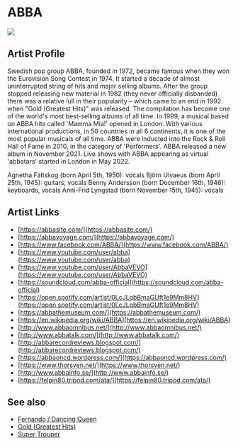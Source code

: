 # ABBA

![](../../asssets/artists/ABBA.png)

## Artist Profile

Swedish pop group ABBA, founded in 1972, became famous when they won the Eurovision Song Contest in 1974. It started a decade of almost uninterrupted string of hits and major selling albums.
After the group stopped releasing new material in 1982 (they never officially disbanded) there was a relative lull in their popularity – which came to an end in 1992 when "Gold (Greatest Hits)" was released. The compilation has become one of the world's most best-selling albums of all time.
In 1999, a musical based on ABBA hits called 'Mamma Mia!' opened in London. With various international productions, in 50 countries in all 6 continents, it is one of the most popular musicals of all time.
ABBA were inducted into the Rock & Roll Hall of Fame in 2010, in the category of 'Performers'.
ABBA released a new album in November 2021. Live shows with ABBA appearing as virtual 'abbatars' started in London in May 2022.

Agnetha Fältskog (born April 5th, 1950): vocals
Björn Ulvaeus (born April 25th, 1945): guitars, vocals
Benny Andersson (born December 16th, 1946): keyboards, vocals
Anni-Frid Lyngstad (born November 15th, 1945): vocals

## Artist Links

- [https://abbasite.com/](https://abbasite.com/)
- [https://abbavoyage.com/](https://abbavoyage.com/)
- [https://www.facebook.com/ABBA/](https://www.facebook.com/ABBA/)
- [https://www.youtube.com/user/abba](https://www.youtube.com/user/abba)
- [https://www.youtube.com/user/AbbaVEVO](https://www.youtube.com/user/AbbaVEVO)
- [https://soundcloud.com/abba-official](https://soundcloud.com/abba-official)
- [https://open.spotify.com/artist/0LcJLqbBmaGUft1e9Mm8HV](https://open.spotify.com/artist/0LcJLqbBmaGUft1e9Mm8HV)
- [https://abbathemuseum.com/](https://abbathemuseum.com/)
- [https://en.wikipedia.org/wiki/ABBA](https://en.wikipedia.org/wiki/ABBA)
- [http://www.abbaomnibus.net/](http://www.abbaomnibus.net/)
- [http://www.abbatalk.com/](http://www.abbatalk.com/)
- [http://abbarecordreviews.blogspot.com/](http://abbarecordreviews.blogspot.com/)
- [https://abbaoncd.wordpress.com/](https://abbaoncd.wordpress.com/)
- [https://www.thorsven.net/](https://www.thorsven.net/)
- [http://www.abbainfo.se/](http://www.abbainfo.se/)
- [https://felpin80.tripod.com/ata/](https://felpin80.tripod.com/ata/)


## See also

- [Fernando / Dancing Queen](ABBA-Fernando_-_Dancing_Queen.md)
- [Gold (Greatest Hits)](ABBA-Gold_Greatest_Hits.md)
- [Super Trouper](ABBA-Super_Trouper.md)

